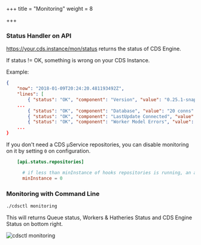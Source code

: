 +++
title = "Monitoring"
weight = 8

+++

### Status Handler on API

https://your.cds.instance/mon/status returns the status of CDS Engine.

If status != OK, something is wrong on your CDS Instance.

Example:

```json
{
    "now": "2018-01-09T20:24:20.481193492Z",
    "lines": [ 
        { "status": "OK", "component": "Version", "value": "0.25.1-snapshot+1455.cds" },
    ...
        { "status": "OK", "component": "Database", "value": "20 conns" },
        { "status": "OK", "component": "LastUpdate Connected", "value": "14" },
        { "status": "OK", "component": "Worker Model Errors", "value": "0" }
    ...
}
```

If you don't need a CDS µService repositories, you can disable monitoring on it by setting `0` on configuration.

```toml
    [api.status.repositories]

      # if less than minInstance of hooks repositories is running, an alert on Global/hooks will be created on /mon/status
      minInstance = 0
```

### Monitoring with Command Line

```bash
./cdsctl monitoring
```

This will returns Queue status, Workers & Hatheries Status and CDS Engine Status on bottom right.

![cdsctl monitoring](/images/hosting.monitoring.png)